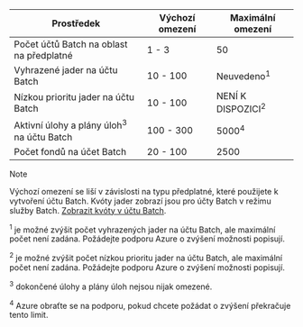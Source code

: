 | **Prostředek** | **Výchozí omezení** | **Maximální omezení** |
| --- | --- | --- |
| Počet účtů Batch na oblast na předplatné | 1 - 3 |50 |
| Vyhrazené jader na účtu Batch | 10 - 100 | Neuvedeno<sup>1</sup> |
| Nízkou prioritu jader na účtu Batch | 10 - 100 | NENÍ K DISPOZICI<sup>2</sup> |
| Aktivní úlohy a plány úloh<sup>3</sup> na účtu Batch | 100 - 300 | 5000<sup>4</sup> |
| Počet fondů na účet Batch | 20 - 100 | 2500 |

> [!NOTE]
> Výchozí omezení se liší v závislosti na typu předplatné, které použijete k vytvoření účtu Batch. Kvóty jader zobrazí jsou pro účty Batch v režimu služby Batch. [Zobrazit kvóty v účtu Batch](../articles/batch/batch-quota-limit.md#view-batch-quotas). 

<sup>1</sup> je možné zvýšit počet vyhrazených jader na účtu Batch, ale maximální počet není zadána. Požádejte podporu Azure o zvýšení možnosti popisují.

<sup>2</sup> je možné zvýšit počet nízkou prioritu jader na účtu Batch, ale maximální počet není zadána. Požádejte podporu Azure o zvýšení možnosti popisují.

<sup>3</sup> dokončené úlohy a plány úloh nejsou nijak omezené.

<sup>4</sup> Azure obraťte se na podporu, pokud chcete požádat o zvýšení překračuje tento limit.
